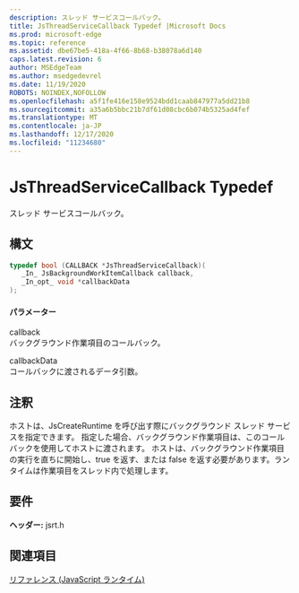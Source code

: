 ```yaml
---
description: スレッド サービスコールバック。
title: JsThreadServiceCallback Typedef |Microsoft Docs
ms.prod: microsoft-edge
ms.topic: reference
ms.assetid: dbe67be5-418a-4f66-8b68-b38078a6d140
caps.latest.revision: 6
author: MSEdgeTeam
ms.author: msedgedevrel
ms.date: 11/19/2020
ROBOTS: NOINDEX,NOFOLLOW
ms.openlocfilehash: a5f1fe416e158e9524bdd1caab847977a5dd21b8
ms.sourcegitcommit: a35a6b5bbc21b7df61d08cbc6b074b5325ad4fef
ms.translationtype: MT
ms.contentlocale: ja-JP
ms.lasthandoff: 12/17/2020
ms.locfileid: "11234680"
---
```

# JsThreadServiceCallback Typedef

スレッド サービスコールバック。  
  
## 構文  
  
```cpp  
typedef bool (CALLBACK *JsThreadServiceCallback)(  
   _In_ JsBackgroundWorkItemCallback callback,  
   _In_opt_ void *callbackData  
);  
```  
  
#### パラメーター  
 callback  
 バックグラウンド作業項目のコールバック。  
  
 callbackData  
 コールバックに渡されるデータ引数。  
  
## 注釈  
 ホストは、JsCreateRuntime を呼び出す際にバックグラウンド スレッド サービスを指定できます。 指定した場合、バックグラウンド作業項目は、このコールバックを使用してホストに渡されます。 ホストは、バックグラウンド作業項目の実行を直ちに開始し、true を返す、または false を返す必要があります。ランタイムは作業項目をスレッド内で処理します。  
  
## 要件  
 **ヘッダー:** jsrt.h  
  
## 関連項目  
 [リファレンス (JavaScript ランタイム)](../chakra-hosting/reference-javascript-runtime.md)
